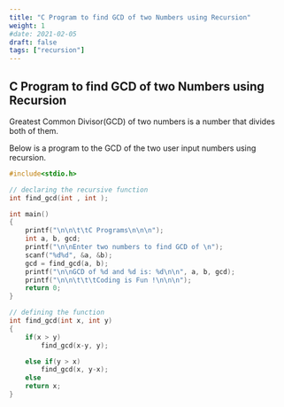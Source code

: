 ```yaml
---
title: "C Program to find GCD of two Numbers using Recursion"
weight: 1
#date: 2021-02-05
draft: false
tags: ["recursion"]
---
```


## C Program to find GCD of two Numbers using Recursion

Greatest Common Divisor(GCD) of two numbers is a number that divides both of them.

Below is a program to the GCD of the two user input numbers using recursion.

```c
#include<stdio.h>

// declaring the recursive function
int find_gcd(int , int );

int main()
{
    printf("\n\n\t\tC Programs\n\n\n");
    int a, b, gcd;
    printf("\n\nEnter two numbers to find GCD of \n");
    scanf("%d%d", &a, &b);
    gcd = find_gcd(a, b);
    printf("\n\nGCD of %d and %d is: %d\n\n", a, b, gcd);
    printf("\n\n\t\t\tCoding is Fun !\n\n\n");
    return 0;
}

// defining the function
int find_gcd(int x, int y)
{
    if(x > y)
        find_gcd(x-y, y);

    else if(y > x)
        find_gcd(x, y-x);
    else
    return x;
}
```
